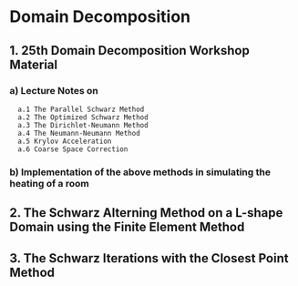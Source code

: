 # Domain Decomposition

## 1. 25th Domain Decomposition Workshop Material 
   ### a) Lecture Notes on 
      a.1 The Parallel Schwarz Method
      a.2 The Optimized Schwarz Method
      a.3 The Dirichlet-Neumann Method
      a.4 The Neumann-Neumann Method
      a.5 Krylov Acceleration 
      a.6 Coarse Space Correction 
     
  ### b) Implementation of the above methods in simulating the heating of a room
   
## 2. The Schwarz Alterning Method on a L-shape Domain using the Finite Element Method

## 3. The Schwarz Iterations with the Closest Point Method
